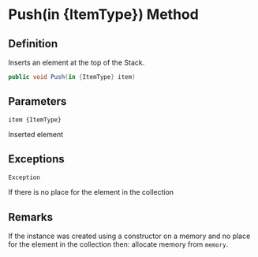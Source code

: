 # Push(in {ItemType}) Method

## Definition
Inserts an element at the top of the Stack.

```C#
public void Push(in {ItemType} item)
```

## Parameters
`item {ItemType}`

Inserted element

## Exceptions

```C#
Exception
```
If there is no place for the element in the collection

## Remarks

If the instance was created using a constructor on a memory and no place for the element in the collection then: allocate memory from `memory`.
